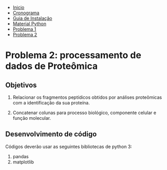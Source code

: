 
- [Inicio](../index.md)
- [Cronograma](cronograma.md)
- [Guia de Instalação](guia_de_instalacao.md)
- [Material Python](python.md)
- [Problema 1](problema1.md)
- [Problema 2](problema2.md)


# Problema 2: processamento de dados de Proteômica


## Objetivos

1. Relacionar os fragmentos peptídicos obtidos por análises proteômicas com a identificação da sua proteína.

2. Concatenar colunas para processo biológico, componente celular e função molecular.


## Desenvolvimento de código

Códigos deverão usar as seguintes bibliotecas de python 3:

1. pandas
2. matplotlib
